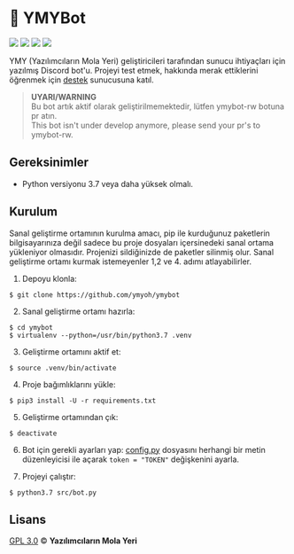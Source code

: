 # :robot: YMYBot

<p>
  <img src="https://img.shields.io/badge/python-3.7-blue">
  <img src="https://img.shields.io/badge/discord-py-blue">
  <img src="https://img.shields.io/badge/code%20style-black-black">
  <img src="https://img.shields.io/discord/418887354699350028?style=flat">
</p>

YMY (Yazılımcıların Mola Yeri) geliştiricileri tarafından sunucu ihtiyaçları için yazılmış Discord bot'u. Projeyi test etmek, hakkında merak ettiklerini öğrenmek için [destek](https://discord.gg/KazHgb2) sunucusuna katıl.

> **UYARI/WARNING** <br/>
> Bu bot artık aktif olarak geliştirilmemektedir, lütfen ymybot-rw botuna pr atın. <br/>
> This bot isn't under develop anymore, please send your pr's to ymybot-rw.

<!-- <img src="https://i.imgur.com/6yTRFq1.gif"/> -->

## Gereksinimler
* Python versiyonu 3.7 veya daha yüksek olmalı.

## Kurulum
Sanal geliştirme ortamının kurulma amacı, pip ile kurduğunuz paketlerin bilgisayarınıza değil sadece bu proje dosyaları içersinedeki sanal ortama yükleniyor olmasıdır. Projenizi sildiğinizde de paketler silinmiş olur. Sanal geliştirme ortamı kurmak istemeyenler 1,2 ve 4. adımı atlayabilirler.

1. Depoyu klonla:
```
$ git clone https://github.com/ymyoh/ymybot
```

2. Sanal geliştirme ortamı hazırla:
```
$ cd ymybot
$ virtualenv --python=/usr/bin/python3.7 .venv
```

3. Geliştirme ortamını aktif et:
```
$ source .venv/bin/activate
```

4. Proje bağımlıklarını yükle:
```
$ pip3 install -U -r requirements.txt
```

5. Geliştirme ortamından çık:
```
$ deactivate
```

6. Bot için gerekli ayarları yap:
[config.py](https://github.com/ymy-discord/ymybot/blob/master/src/config.py) dosyasını herhangi bir metin düzenleyicisi ile açarak `token = "TOKEN"` değişkenini ayarla.

7. Projeyi çalıştır:
```
$ python3.7 src/bot.py
```

## Lisans
[GPL 3.0](LICENSE) © **Yazılımcıların Mola Yeri**
